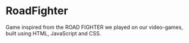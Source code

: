 RoadFighter
===========

Game inspired from the ROAD FIGHTER we played on our video-games, built using HTML, JavaScript and CSS.

